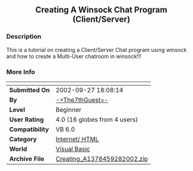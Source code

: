 ﻿<div align="center">

## Creating A Winsock Chat Program \(Client/Server\)


</div>

### Description

This is a tutorial on creating a Client/Server Chat program using winsock and how to create a Multi-User chatroom in winsock!!!
 
### More Info
 


<span>             |<span>
---                |---
**Submitted On**   |2002-09-27 18:08:14
**By**             |[\-=The7thGuest=\-](https://github.com/Planet-Source-Code/PSCIndex/blob/master/ByAuthor/the7thguest.md)
**Level**          |Beginner
**User Rating**    |4.0 (16 globes from 4 users)
**Compatibility**  |VB 6\.0
**Category**       |[Internet/ HTML](https://github.com/Planet-Source-Code/PSCIndex/blob/master/ByCategory/internet-html__1-34.md)
**World**          |[Visual Basic](https://github.com/Planet-Source-Code/PSCIndex/blob/master/ByWorld/visual-basic.md)
**Archive File**   |[Creating\_A1378459282002\.zip](https://github.com/Planet-Source-Code/the7thguest-creating-a-winsock-chat-program-client-server__1-39318/archive/master.zip)








